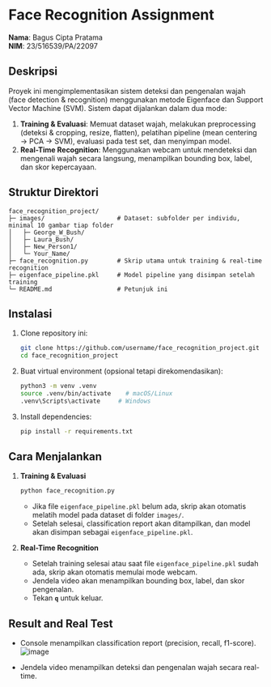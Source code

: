 # Face Recognition Assignment

**Nama**: Bagus Cipta Pratama  
**NIM**: 23/516539/PA/22097

## Deskripsi
Proyek ini mengimplementasikan sistem deteksi dan pengenalan wajah (face detection & recognition) menggunakan metode Eigenface dan Support Vector Machine (SVM). Sistem dapat dijalankan dalam dua mode:

1. **Training & Evaluasi**: Memuat dataset wajah, melakukan preprocessing (deteksi & cropping, resize, flatten), pelatihan pipeline (mean centering → PCA → SVM), evaluasi pada test set, dan menyimpan model.
2. **Real-Time Recognition**: Menggunakan webcam untuk mendeteksi dan mengenali wajah secara langsung, menampilkan bounding box, label, dan skor kepercayaan.

## Struktur Direktori
```
face_recognition_project/
├─ images/                    # Dataset: subfolder per individu, minimal 10 gambar tiap folder
│   ├─ George_W_Bush/
│   ├─ Laura_Bush/
│   ├─ New_Person1/
│   └─ Your_Name/
├─ face_recognition.py        # Skrip utama untuk training & real-time recognition
├─ eigenface_pipeline.pkl     # Model pipeline yang disimpan setelah training          
└─ README.md                  # Petunjuk ini
```

## Instalasi
1. Clone repository ini:
   ```bash
   git clone https://github.com/username/face_recognition_project.git
   cd face_recognition_project
   ```
2. Buat virtual environment (opsional tetapi direkomendasikan):
   ```bash
   python3 -m venv .venv
   source .venv/bin/activate    # macOS/Linux
   .venv\Scripts\activate     # Windows
   ```
3. Install dependencies:
   ```bash
   pip install -r requirements.txt
   ```

## Cara Menjalankan
1. **Training & Evaluasi**
   ```bash
   python face_recognition.py
   ```
   - Jika file `eigenface_pipeline.pkl` belum ada, skrip akan otomatis melatih model pada dataset di folder `images/`.
   - Setelah selesai, classification report akan ditampilkan, dan model akan disimpan sebagai `eigenface_pipeline.pkl`.

2. **Real-Time Recognition**
   - Setelah training selesai atau saat file `eigenface_pipeline.pkl` sudah ada, skrip akan otomatis memulai mode webcam.
   - Jendela video akan menampilkan bounding box, label, dan skor pengenalan.
   - Tekan **`q`** untuk keluar.

## Result and Real Test
- Console menampilkan classification report (precision, recall, f1-score).
  ![image](https://github.com/user-attachments/assets/82fcdee2-76f2-47d1-85bc-6b0d7e238a66)

- Jendela video menampilkan deteksi dan pengenalan wajah secara real-time.
  
